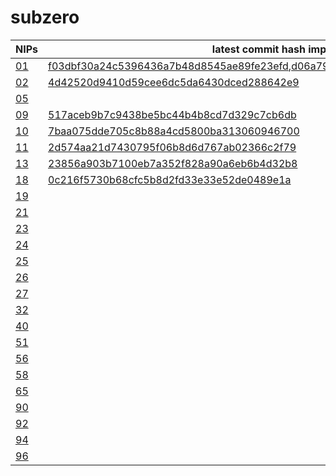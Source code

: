 # subzero

NIPs | latest commit hash implemented | comments
--- | --- | --- 
[01](https://github.com/nostr-protocol/nips/blob/master/01.md) | [f03dbf30a24c5396436a7b48d8545ae89fe23efd](https://github.com/ice-blockchain/subzero/commit/f03dbf30a24c5396436a7b48d8545ae89fe23efd),[d06a79b663f5c382c25a6513fe331514c8de0dca](https://github.com/ice-blockchain/subzero/commit/d06a79b663f5c382c25a6513fe331514c8de0dca) |
[02](https://github.com/nostr-protocol/nips/blob/master/02.md) | [4d42520d9410d59cee6dc5da6430dced288642e9](https://github.com/ice-blockchain/subzero/commit/4d42520d9410d59cee6dc5da6430dced288642e9) |
[05](https://github.com/nostr-protocol/nips/blob/master/05.md) | |
[09](https://github.com/nostr-protocol/nips/blob/master/09.md) | [517aceb9b7c9438be5bc44b4b8cd7d329c7cb6db](https://github.com/ice-blockchain/subzero/commit/517aceb9b7c9438be5bc44b4b8cd7d329c7cb6db) |
[10](https://github.com/nostr-protocol/nips/blob/master/10.md) | [7baa075dde705c8b88a4cd5800ba313060946700](https://github.com/ice-blockchain/subzero/commit/7baa075dde705c8b88a4cd5800ba313060946700) |
[11](https://github.com/nostr-protocol/nips/blob/master/11.md) | [2d574aa21d7430795f06b8d6d767ab02366c2f79](https://github.com/ice-blockchain/subzero/commit/2d574aa21d7430795f06b8d6d767ab02366c2f79) |
[13](https://github.com/nostr-protocol/nips/blob/master/13.md) | [23856a903b7100eb7a352f828a90a6eb6b4d32b8](https://github.com/ice-blockchain/subzero/commit/23856a903b7100eb7a352f828a90a6eb6b4d32b8) |
[18](https://github.com/nostr-protocol/nips/blob/master/18.md) | [0c216f5730b68cfc5b8d2fd33e33e52de0489e1a](https://github.com/ice-blockchain/subzero/commit/0c216f5730b68cfc5b8d2fd33e33e52de0489e1a) |
[19](https://github.com/nostr-protocol/nips/blob/master/19.md) | |
[21](https://github.com/nostr-protocol/nips/blob/master/21.md) | |
[23](https://github.com/nostr-protocol/nips/blob/master/23.md) | |
[24](https://github.com/nostr-protocol/nips/blob/master/24.md) | |
[25](https://github.com/nostr-protocol/nips/blob/master/25.md) | |
[26](https://github.com/nostr-protocol/nips/blob/master/26.md) | |
[27](https://github.com/nostr-protocol/nips/blob/master/27.md) | |
[32](https://github.com/nostr-protocol/nips/blob/master/32.md) | |
[40](https://github.com/nostr-protocol/nips/blob/master/40.md) | |
[51](https://github.com/nostr-protocol/nips/blob/master/51.md) | |
[56](https://github.com/nostr-protocol/nips/blob/master/56.md) | |
[58](https://github.com/nostr-protocol/nips/blob/master/58.md) | |
[65](https://github.com/nostr-protocol/nips/blob/master/65.md) | |
[90](https://github.com/nostr-protocol/nips/blob/master/90.md) | |
[92](https://github.com/nostr-protocol/nips/blob/master/92.md) | |
[94](https://github.com/nostr-protocol/nips/blob/master/94.md) | |
[96](https://github.com/nostr-protocol/nips/blob/master/96.md) | |